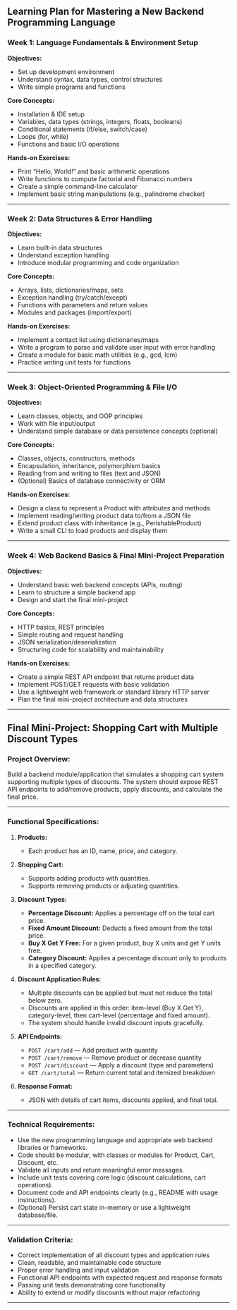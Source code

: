 ## Learning Plan for Mastering a New Backend Programming Language

### Week 1: Language Fundamentals & Environment Setup

**Objectives:**  
- Set up development environment  
- Understand syntax, data types, control structures  
- Write simple programs and functions  

**Core Concepts:**  
- Installation & IDE setup  
- Variables, data types (strings, integers, floats, booleans)  
- Conditional statements (if/else, switch/case)  
- Loops (for, while)  
- Functions and basic I/O operations  

**Hands-on Exercises:**  
- Print “Hello, World!” and basic arithmetic operations  
- Write functions to compute factorial and Fibonacci numbers  
- Create a simple command-line calculator  
- Implement basic string manipulations (e.g., palindrome checker)  

---

### Week 2: Data Structures & Error Handling

**Objectives:**  
- Learn built-in data structures  
- Understand exception handling  
- Introduce modular programming and code organization  

**Core Concepts:**  
- Arrays, lists, dictionaries/maps, sets  
- Exception handling (try/catch/except)  
- Functions with parameters and return values  
- Modules and packages (import/export)  

**Hands-on Exercises:**  
- Implement a contact list using dictionaries/maps  
- Write a program to parse and validate user input with error handling  
- Create a module for basic math utilities (e.g., gcd, lcm)  
- Practice writing unit tests for functions  

---

### Week 3: Object-Oriented Programming & File I/O

**Objectives:**  
- Learn classes, objects, and OOP principles  
- Work with file input/output  
- Understand simple database or data persistence concepts (optional)  

**Core Concepts:**  
- Classes, objects, constructors, methods  
- Encapsulation, inheritance, polymorphism basics  
- Reading from and writing to files (text and JSON)  
- (Optional) Basics of database connectivity or ORM  

**Hands-on Exercises:**  
- Design a class to represent a Product with attributes and methods  
- Implement reading/writing product data to/from a JSON file  
- Extend product class with inheritance (e.g., PerishableProduct)  
- Write a small CLI to load products and display them  

---

### Week 4: Web Backend Basics & Final Mini-Project Preparation

**Objectives:**  
- Understand basic web backend concepts (APIs, routing)  
- Learn to structure a simple backend app  
- Design and start the final mini-project  

**Core Concepts:**  
- HTTP basics, REST principles  
- Simple routing and request handling  
- JSON serialization/deserialization  
- Structuring code for scalability and maintainability  

**Hands-on Exercises:**  
- Create a simple REST API endpoint that returns product data  
- Implement POST/GET requests with basic validation  
- Use a lightweight web framework or standard library HTTP server  
- Plan the final mini-project architecture and data structures  

---

## Final Mini-Project: Shopping Cart with Multiple Discount Types

### Project Overview:  
Build a backend module/application that simulates a shopping cart system supporting multiple types of discounts. The system should expose REST API endpoints to add/remove products, apply discounts, and calculate the final price.

---

### Functional Specifications:

1. **Products:**  
   - Each product has an ID, name, price, and category.

2. **Shopping Cart:**  
   - Supports adding products with quantities.  
   - Supports removing products or adjusting quantities.

3. **Discount Types:**  
   - **Percentage Discount:** Applies a percentage off on the total cart price.  
   - **Fixed Amount Discount:** Deducts a fixed amount from the total price.  
   - **Buy X Get Y Free:** For a given product, buy X units and get Y units free.  
   - **Category Discount:** Applies a percentage discount only to products in a specified category.

4. **Discount Application Rules:**  
   - Multiple discounts can be applied but must not reduce the total below zero.  
   - Discounts are applied in this order: item-level (Buy X Get Y), category-level, then cart-level (percentage and fixed amount).  
   - The system should handle invalid discount inputs gracefully.

5. **API Endpoints:**  
   - `POST /cart/add` — Add product with quantity  
   - `POST /cart/remove` — Remove product or decrease quantity  
   - `POST /cart/discount` — Apply a discount (type and parameters)  
   - `GET /cart/total` — Return current total and itemized breakdown  

6. **Response Format:**  
   - JSON with details of cart items, discounts applied, and final total.

---

### Technical Requirements:

- Use the new programming language and appropriate web backend libraries or frameworks.  
- Code should be modular, with classes or modules for Product, Cart, Discount, etc.  
- Validate all inputs and return meaningful error messages.  
- Include unit tests covering core logic (discount calculations, cart operations).  
- Document code and API endpoints clearly (e.g., README with usage instructions).  
- (Optional) Persist cart state in-memory or use a lightweight database/file.

---

### Validation Criteria:

- Correct implementation of all discount types and application rules  
- Clean, readable, and maintainable code structure  
- Proper error handling and input validation  
- Functional API endpoints with expected request and response formats  
- Passing unit tests demonstrating core functionality  
- Ability to extend or modify discounts without major refactoring  

---

